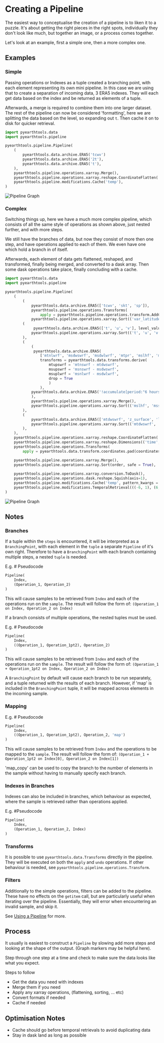# Creating a Pipeline

The easiest way to conceptualise the creation of a pipeline is to liken it to a puzzle. It's about getting the right pieces in the right spots, individually they don't look like much, but together an image, or a process comes together.

Let's look at an example, first a simple one, then a more complex one.


## Examples

### Simple

Passing operations or Indexes as a tuple created a branching point, with each element representing its own mini pipeline. In this case we are using that to create a separation of incoming data, 3 ERA5 indexes. They will each get data based on the index and be returned as elements of a tuple.

Afterwards, a merge is required to combine them into one larger dataset. The rest of the pipeline can now be considered 'formatting', here we are splitting the data based on the level, so expanding out `t`. Then cache it on to disk for quicker retrieval.

```python
import pyearthtools.data
import pyearthtools.pipeline

pyearthtools.pipeline.Pipeline(
    (
        pyearthtools.data.archive.ERA5('tcwv')
        pyearthtools.data.archive.ERA5('2t'),
        pyearthtools.data.archive.ERA5('t'),
    ),
    pyearthtools.pipeline.operations.xarray.Merge(),
    pyearthtools.pipeline.operations.xarray.reshape.CoordinateFlatten('level'),
    pyearthtools.pipeline.modifications.Cache('temp'),
)
```

![Pipeline Graph](./assets/SimplePipeline.svg)

### Complex

Switching things up, here we have a much more complex pipeline, which consists of all the same style of operations as shown above, just nested further, and with more steps.

We still have the branches of data, but now they consist of more then one step, and have operations applied to each of them. We even have one which hold a branch in of itself. 

Afterwards, each element of data gets flattened, reshaped, and transformed, finally being merged, and converted to a dask array. Then some dask operations take place, finally concluding with a cache.

```python
import pyearthtools.data
import pyearthtools.pipeline

pyearthtools.pipeline.Pipeline(
    (
        (
            pyearthtools.data.archive.ERA5(['tcwv', 'skt', 'sp']), 
            pyearthtools.pipeline.operations.Transforms(
                apply = pyearthtools.pipeline.operations.transform.AddCoordinates(('latitude', 'longitude'))), 
            pyearthtools.pipeline.operations.xarray.Sort(('var_latitude', 'var_longitude', 'tcwv', 'skt', 'sp'))),
        (
             pyearthtools.data.archive.ERA5(['t', 'u', 'v'], level_value = [1,50,150,250,400,600,750,900,1000]), 
            pyearthtools.pipeline.operations.xarray.Sort(('t', 'u', 'v'))
        ), 
        (
            (
             pyearthtools.data.archive.ERA5(
                ['mtnlwrf', 'msdwswrf', 'msdwlwrf', 'mtpr', 'mslhf', 'msshf', 'mtnswrf', 'mtdwswrf', 'msnswrf', 'msnlwrf'],
                transforms = pyearthtools.data.transforms.derive(
                    mtupswrf = 'mtnswrf - mtdwswrf', 
                    msupswrf = 'msnswrf - msdwswrf', 
                    msuplwrf = 'msnlwrf - msdwlwrf', 
                    drop = True
                    )
                ), 
            pyearthtools.data.archive.ERA5('!accumulate[period:"6 hours"]:tp>tp_accum')
            ), 
            pyearthtools.pipeline.operations.xarray.Merge(), 
            pyearthtools.pipeline.operations.xarray.Sort(('mslhf', 'msshf', 'msuplwrf', 'msupswrf', 'mtnlwrf', 'mtpr', 'mtupswrf', 'tp_accum'))
        ), 
        (
            pyearthtools.data.archive.ERA5(['mtdwswrf', 'z_surface', 'lsm', 'ci']), 
            pyearthtools.pipeline.operations.xarray.Sort(('mtdwswrf', 'z', 'lsm', 'ci'))
        ), 
    ),
    pyearthtools.pipeline.operations.xarray.reshape.CoordinateFlatten('level', skip_missing=True),
    pyearthtools.pipeline.operations.xarray.reshape.Dimensions(('time', 'latitude', 'longitude')),
    pyearthtools.pipeline.operations.Transforms(
        apply = pyearthtools.data.transform.coordinates.pad(coordinates = {'latitude': 1, 'longitude': 1}, mode = 'wrap') + pyearthtools.data.transforms.values.fill(coordinates = ['latitude', 'longitude'], direction = 'forward') + pyearthtools.data.transforms.interpolation.like(pipe['2020-01-01T00'], drop_coords = 'time')),

    pyearthtools.pipeline.operations.xarray.Merge(),
    pyearthtools.pipeline.operations.xarray.Sort(order, safe = True),
    
    pyearthtools.pipeline.operations.xarray.conversion.ToDask(),
    pyearthtools.pipeline.operations.dask.reshape.Squish(axis=1),
    pyearthtools.pipeline.modifications.Cache('temp', pattern_kwargs = dict(extension = 'npy'))
    pyearthtools.pipeline.modifications.TemporalRetrieval(((-6, 1), (6,1))),
)
```
![Pipeline Graph](./assets/ComplexPipeline.svg)

## Notes

### Branches

If a tuple within the `steps` is encountered, it will be interpreted as a `BranchingPoint`,
with each element in the `tuple` a separate `Pipeline` of it's own right.
Therefore to have a `BranchingPoint` with each branch containing multiple steps, a nested `tuple` is needed.

E.g. # Pseudocode

```python
Pipeline(
    Index,
    (Operation_1, Operation_2)
)
```
This will cause samples to be retrieved from `Index` and each of the operations run on the `sample`.
The result will follow the form of:
    `(Operation_1 on Index, Operation_2 on Index)`

If a branch consists of multiple operations, the nested tuples must be used.

E.g. # Pseudocode
```python
Pipeline(
    Index,
    ((Operation_1, Operation_1pt2), Operation_2)
)
```
This will cause samples to be retrieved from `Index` and each of the operations run on the `sample`.
The result will follow the form of:
    `(Operation_1 + Operation_1pt2 on Index, Operation_2 on Index)`

A `BranchingPoint` by default will cause each branch to be run separately, and a tuple returned with the results of each branch.
However, if 'map' is included in the `BranchingPoint` tuple, it will be mapped across elements in the incoming sample.

### Mapping
E.g. # Pseudocode
```python
Pipeline(
    Index,
    ((Operation_1, Operation_1pt2), Operation_2, 'map')
)
```
This will cause samples to be retrieved from `Index` and the operations to be mapped to the `sample`.
The result will follow the form of:
    `(Operation_1 + Operation_1pt2 on Index[0], Operation_2 on Index[1])`

'map_copy' can be used to copy the branch to the number of elements in the sample without having to
manually specify each branch.

### Indexes in Branches
Indexes can also be included in branches, which behaviour as expected, where the sample is retrieved rather than operations applied.

E.g. #Pseudocode
```python
Pipeline(
    Index,
    (Operation_1, Operation_2, Index)
)
```

### Transforms
It is possible to use `pyearthtools.data.Transforms` directly in the pipeline. They will be executed on both the `apply` and `undo` operations. If other behaviour is needed, see `pyearthtools.pipeline.operations.Transform`.

### Filters
Additionally to the simple operations, filters can be added to the pipeline. These have no effects on the `getitem` call, but are particularly useful when iterating over the pipeline. Essentially, they will error when encountering an invalid sample, and skip it.

See [Using a Pipeline](using.md) for more.


## Process

It usually is easiest to construct a `Pipeline` by slowing add more steps and looking at the shape of the output. (Graph markers may be helpful here). 

Step through one step at a time and check to make sure the data looks like what you expect.


Steps to follow
- Get the data you need with indexes
- Merge them if you need
- Apply any xarray operations, (flattening, sorting, ... etc)
- Convert formats if needed
- Cache if needed


## Optimisation Notes

- Cache should go before temporal retrievals to avoid duplicating data
- Stay in dask land as long as possible

